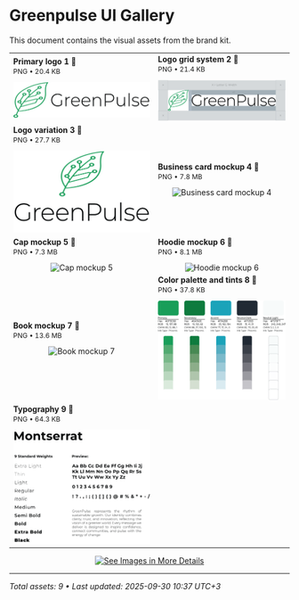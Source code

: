 # Greenpulse UI Gallery
This document contains the visual assets from the brand kit.

<table>
  <tr>
    <td>
      <div align="left">
        <strong>Primary logo 1 🔽</strong><br>
        <span style="font-size:12px;">PNG • 20.4 KB</span>
      </div>
      <div align="center" style="margin-top:12px;">
        <img src="image-files/logo/Primary-logo-1.png" alt="Primary logo 1" style="max-width:100%; height:auto;">
      </div>
    </td>
    <td>
      <div align="left">
        <strong>Logo grid system 2 🔽</strong><br>
        <span style="font-size:12px;">PNG • 21.4 KB</span>
      </div>
      <div align="center" style="margin-top:12px;">
        <img src="image-files/logo/Logo-grid-system-2.png" alt="Logo grid system 2" style="max-width:100%; height:auto;">
      </div>
    </td>
  </tr>
  <tr>
    <td>
      <div align="left">
        <strong>Logo variation 3 🔽</strong><br>
        <span style="font-size:12px;">PNG • 27.7 KB</span>
      </div>
      <div align="center" style="margin-top:12px;">
        <img src="image-files/logo/logo-variation-3.png" alt="Logo variation 3" style="max-width:100%; height:auto;">
      </div>
    </td>
    <td>
      <div align="left">
        <strong>Business card mockup 4 🔽</strong><br>
        <span style="font-size:12px;">PNG • 7.8 MB</span>
      </div>
      <div align="center" style="margin-top:12px;">
        <img src="image-files/mockups/business-card mockup-4.png" alt="Business card mockup 4" style="max-width:100%; height:auto;">
      </div>
    </td>
  </tr>
  <tr>
    <td>
      <div align="left">
        <strong>Cap mockup 5 🔽</strong><br>
        <span style="font-size:12px;">PNG • 7.3 MB</span>
      </div>
      <div align="center" style="margin-top:12px;">
        <img src="image-files/mockups/cap-mockup-5.png" alt="Cap mockup 5" style="max-width:100%; height:auto;">
      </div>
    </td>
    <td>
      <div align="left">
        <strong>Hoodie mockup 6 🔽</strong><br>
        <span style="font-size:12px;">PNG • 8.1 MB</span>
      </div>
      <div align="center" style="margin-top:12px;">
        <img src="image-files/mockups/hoodie mockup-6.png" alt="Hoodie mockup 6" style="max-width:100%; height:auto;">
      </div>
    </td>
  </tr>
  <tr>
    <td>
      <div align="left">
        <strong>Book mockup 7 🔽</strong><br>
        <span style="font-size:12px;">PNG • 13.6 MB</span>
      </div>
      <div align="center" style="margin-top:12px;">
        <img src="image-files/mockups/book-mockup-7.png" alt="Book mockup 7" style="max-width:100%; height:auto;">
      </div>
    </td>
    <td>
      <div align="left">
        <strong>Color palette and tints 8 🔽</strong><br>
        <span style="font-size:12px;">PNG • 37.8 KB</span>
      </div>
      <div align="center" style="margin-top:12px;">
        <img src="image-files/color-pallete-and-typography/Color-pallete-and-tints-8.png" alt="Color palette and tints 8" style="max-width:100%; height:auto;">
      </div>
    </td>
  </tr>
  <tr>
    <td>
      <div align="left">
        <strong>Typography 9 🔽</strong><br>
        <span style="font-size:12px;">PNG • 64.3 KB</span>
      </div>
      <div align="center" style="margin-top:12px;">
        <img src="image-files/color-pallete-and-typography/Typography-9.png" alt="Typography 9" style="max-width:100%; height:auto;">
      </div>
    </td>
    <td></td>
  </tr>
</table>

<p align="center">
  <a href="image-files/">
    <img src="https://img.shields.io/badge/See%20Images%20in%20More%20Details-2b90d9" alt="See Images in More Details" width="240" height="50">
  </a>
</p>

---
*Total assets: 9 • Last updated: 2025-09-30 10:37 UTC+3*